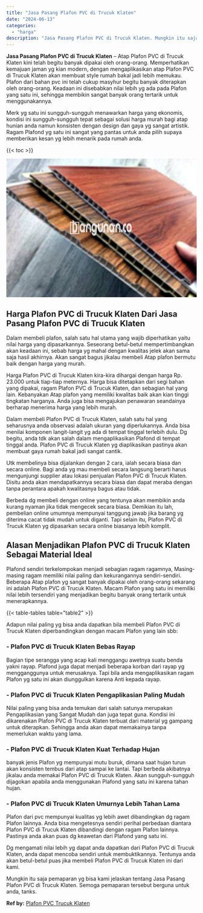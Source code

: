 ```yaml
---
title: "Jasa Pasang Plafon PVC di Trucuk Klaten"
date: "2024-06-13"
categories: 
  - "harga"
description: "Jasa Pasang Plafon PVC di Trucuk Klaten. Mungkin itu saja pemaparan yg bisa kami jelaskan tentang Jasa Pasang Plafon PVC di Trucuk Klaten. Semoga pemaparan t..."
---
```


**Jasa Pasang Plafon PVC di Trucuk Klaten** – Atap Plafon PVC di Trucuk Klaten kini telah begitu banyak dipakai oleh orang-orang. Memperhatikan kemajuan jaman yg kian modern, dengan mengaplikasikan atap Plafon PVC di Trucuk Klaten akan membuat style rumah bakal jadi lebih memukau. Plafon dari bahan pvc ini telah cukup masyhur begitu banyak diterapkan oleh orang-orang. Keadaan ini disebabkan nilai lebih yg ada pada Plafon yang satu ini, sehingga membikin sangat banyak orang tertarik untuk menggunakannya.

Merk yg satu ini sungguh-sungguh menawarkan harga yang ekonomis, kondisi ini sungguh-sungguh tepat sebagai solusi harga murah bagi atap hunian anda namun konsisten dengan design dan gaya yg sangat artistik. Ragam Plafond yg satu ini sangat yang pantas untuk anda pilih supaya memberikan kesan yg lebih menarik pada rumah anda.

{{< toc >}}

![Jasa Pasang Plafon PVC di Trucuk Klaten](/images/flafond-pvc-murah16.png)

## Harga Plafon PVC di Trucuk Klaten Dari Jasa Pasang Plafon PVC di Trucuk Klaten

Dalam membeli plafon, salah satu hal utama yang wajib diperhatikan yaitu nilai harga yang dipasarkannya. Seseorang betul-betul mempertimbangkan akan keadaan ini, sebab harga yg mahal dengan kwalitas jelek akan sama saja hasil akhirnya. Akan sangat bagus jikalau membeli Atap plafon bermutu baik dengan harga yang murah.

Harga Plafon PVC di Trucuk Klaten kira-kira dihargai dengan harga Rp. 23.000 untuk tiap-tiap meternya. Harga bisa ditetapkan dari segi bahan yang dipakai, ragam Plafon PVC di Trucuk Klaten, dan sebagian hal yang lain. Kebanyakan Atap plafon yang memiliki kwalitas baik akan kian tinggi tingkatan harganya. Anda juga bisa mengajukan penawaran seandainya berharap menerima harga yang lebih murah.

Dalam membeli Plafon PVC di Trucuk Klaten, salah satu hal yang seharusnya anda observasi adalah ukuran yang diperlukannya. Anda bisa menilai komponen langit-langit yg ada di tempat tinggal terlebih dulu. Dg begitu, anda tdk akan salah dalam mengaplikasikan Plafond di tempat tinggal anda. Plafon PVC di Trucuk Klaten yg diaplikasikan pastinya akan membuat gaya rumah bakal jadi sangat cantik.

Utk membelinya bisa dijalankan dengan 2 cara, ialah secara biasa dan secara online. Bagi anda yg mau membeli secara langsung berarti harus mengunjungi supplier atau lokasi penjualan Plafon PVC di Trucuk Klaten. Disitu anda akan mendapatkannya secara biasa dan dapat meraba dengan tanpa perantara apakah kwalitasnya bagus atau tidak.

Berbeda dg membeli dengan online yang tentunya akan membikin anda kurang nyaman jika tidak mengecek secara biasa. Demikian itu lah, pembelian online umumnya mempunyai tanggung jawab jika barang yg diterima cacat tidak mudah untuk diganti. Tapi selain itu, Plafon PVC di Trucuk Klaten yg dipasarkan secara online biasanya lebih komplit.

## Alasan Menjadikan Plafon PVC di Trucuk Klaten Sebagai Material Ideal

Plafond sendiri terkelompokan menjadi sebagian ragam ragamnya, Masing-masing ragam memiliki nilai paling dan kekurangannya sendiri-sendiri. Beberapa Atap plafon yg sangat banyak dipakai oleh orang-orang sekarang ini adalah Plafon PVC di Trucuk Klaten. Macam Plafon yang satu ini memiliki nilai lebih tersendiri yang menjadikan begitu banyak orang tertarik untuk menerapkannya.

{{< table-tables table="table2" >}}

Adapun nilai paling yg bisa anda dapatkan bila membeli Plafon PVC di Trucuk Klaten diperbandingkan dengan macam Plafon yang lain sbb:

### \- Plafon PVC di Trucuk Klaten Bebas Rayap

Bagian tipe serangga yang acap kali menggangu awetnya suatu benda yakni rayap. Plafond juga dapat menjadi beberapa korban dari rayap yg mengganggunya untuk merusaknya. Tapi bila anda mengaplikasikan ragam Plafon yg satu ini akan diunggulkan karena Anti kepada rayap.

### \- Plafon PVC di Trucuk Klaten Pengaplikasian Paling Mudah

Nilai paling yang bisa anda temukan dari salah satunya merupakan Pengaplikasian yang Sangat Mudah dan juga tepat guna. Kondisi ini dikarenakan Plafon PVC di Trucuk Klaten terbuat dari material yg gampang untuk diterapkan. Sehingga anda akan dapat memakainya tanpa memerlukan waktu yang lama.

### \- Plafon PVC di Trucuk Klaten Kuat Terhadap Hujan

banyak jenis Plafon yg mempunyai mutu buruk, dimana saat hujan turun akan konsisten tembus dari atap sampai ke lantai. Tapi berbeda akibatnya jikalau anda memakai Plafon PVC di Trucuk Klaten. Akan sungguh-sungguh dijagokan apabila anda menggunakan Plafond yang satu ini karena tahan hujan.

### \- Plafon PVC di Trucuk Klaten Umurnya Lebih Tahan Lama

Plafon dari pvc mempunyai kualitas yg lebih awet dibandingkan dg ragam Plafon lainnya. Anda bisa mengetesnya sendiri perihal perbedaan diantara Plafon PVC di Trucuk Klaten dibandingi dengan ragam Plafon lainnya. Pastinya anda akan puas dg keawetan dari Plafond yang satu ini.

Dg mengamati nilai lebih yg dapat anda dapatkan dari Plafon PVC di Trucuk Klaten, anda dapat mencoba sendiri untuk membuktikannya. Tentunya anda akan betul-betul puas jika membeli Plafon PVC di Trucuk Klaten ini dari kami.

Mungkin itu saja pemaparan yg bisa kami jelaskan tentang Jasa Pasang Plafon PVC di Trucuk Klaten. Semoga pemaparan tersebut berguna untuk anda, tanks.

**Ref by:** [Plafon PVC Trucuk Klaten](https://id.wikipedia.org/wiki/Plafon)
